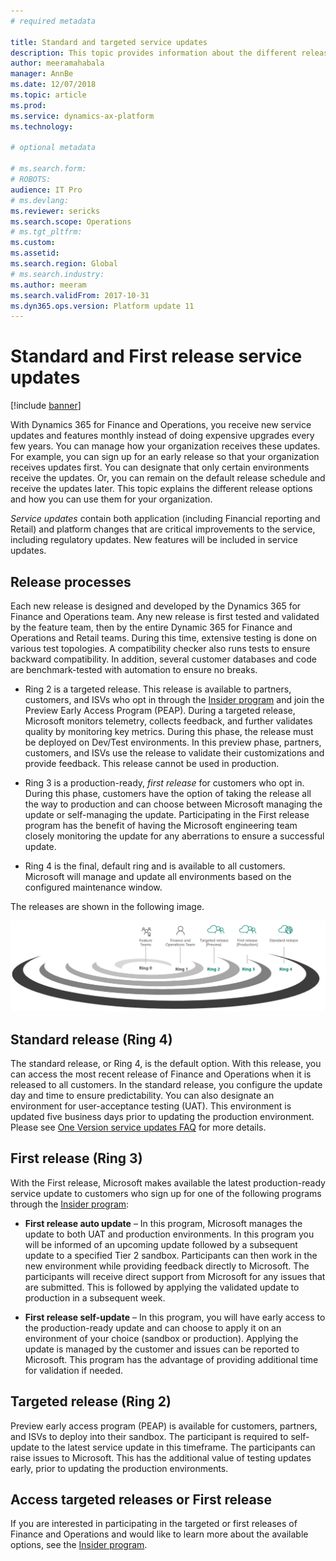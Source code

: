 ```yaml
---
# required metadata

title: Standard and targeted service updates
description: This topic provides information about the different release options for Microsoft Dynamics 365 for Finance and Operations.
author: meeramahabala
manager: AnnBe
ms.date: 12/07/2018
ms.topic: article
ms.prod: 
ms.service: dynamics-ax-platform
ms.technology: 

# optional metadata

# ms.search.form: 
# ROBOTS: 
audience: IT Pro
# ms.devlang: 
ms.reviewer: sericks
ms.search.scope: Operations
# ms.tgt_pltfrm: 
ms.custom: 
ms.assetid: 
ms.search.region: Global
# ms.search.industry: 
ms.author: meeram
ms.search.validFrom: 2017-10-31
ms.dyn365.ops.version: Platform update 11
---
```


# Standard and First release service updates

[!include [banner](../includes/banner.md)]

With Dynamics 365 for Finance and Operations, you receive new service updates and features monthly instead of doing expensive upgrades every few years. You can manage how your organization receives these updates. For example, you can sign up for an early release so that your organization receives updates first. You can designate that only certain environments receive the updates. Or, you can remain on the default release schedule and receive the updates later. This topic explains the different release options and how you can use them for your organization.

*Service updates* contain both application (including Financial reporting and Retail) and platform changes that are critical improvements to the service, including regulatory updates. New features will be included in service updates. 

## Release processes
Each new release is designed and developed by the Dynamics 365 for Finance and Operations team. Any new release is first tested and validated by the feature team, then by the entire Dynamic 365 for Finance and Operations and Retail teams. During this time, extensive testing is done on various test topologies. A compatibility checker also runs tests to ensure backward compatibility. In addition, several customer databases and code are benchmark-tested with automation to ensure no breaks.

- Ring 2 is a targeted release. This release is available to partners, customers, and ISVs who opt in through the [Insider program](https://experience.dynamics.com/) and join the Preview Early Access Program (PEAP). During a targeted release, Microsoft monitors telemetry, collects feedback, and further validates quality by monitoring key metrics. During this phase, the release must be deployed on Dev/Test environments. In this preview phase, partners, customers, and ISVs use the release to validate their customizations and provide feedback. This release cannot be used in production.

- Ring 3 is a production-ready, *first release* for customers who opt in. During this phase, customers have the option of taking the release all the way to production and can choose between Microsoft managing the update or self-managing the update. Participating in the First release program has the benefit of having the Microsoft engineering team closely monitoring the update for any aberrations to ensure a successful update.

- Ring 4 is the final, default ring and is available to all customers. Microsoft will manage and update all environments based on the configured maintenance window.

The releases are shown in the following image.

![release process](media/release-process.png)

## Standard release (Ring 4)
The standard release, or Ring 4, is the default option. With this release, you can access the most recent release of Finance and Operations when it is released to all customers. In the standard release, you configure the update day and time to ensure predictability. You can also designate an environment for user-acceptance testing (UAT). This environment is updated five business days prior to updating the production environment. Please see [One Version service updates FAQ](https://docs.microsoft.com/en-us/dynamics365/unified-operations/fin-and-ops/get-started/one-version) for more details.

## First release (Ring 3)
With the First release, Microsoft makes available the latest production-ready service update to customers who sign up for one of the following programs through the [Insider program](https://experience.dynamics.com/):

- **First release auto update** – In this program, Microsoft manages the update to both UAT and production environments. In this program you will be informed of an upcoming update followed by a subsequent update to a specified Tier 2 sandbox. Participants can then work in the new environment while providing feedback directly to Microsoft. The participants will receive direct support from Microsoft for any issues that are submitted. This is followed by applying the validated update to production in a subsequent week. 

- **First release self-update** – In this program, you will have early access to the production-ready update and can choose to apply it on an environment of your choice (sandbox or production). Applying the update is managed by the customer and issues can be reported to Microsoft. This program has the advantage of providing additional time for validation if needed. 

## Targeted release (Ring 2)
Preview early access program (PEAP) is available for customers, partners, and ISVs to deploy into their sandbox. The participant is required to self-update to the latest service update in this timeframe. The participants can raise issues to Microsoft. This has the additional value of testing updates early, prior to updating the production environments.

## Access targeted releases or First release 
If you are interested in participating in the targeted or first releases of Finance and Operations and would like to learn more about the available options, see the [Insider program](https://experience.dynamics.com/).

